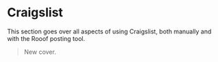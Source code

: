 # Craigslist

This section goes over all aspects of using Craigslist, both manually and with the Rooof posting tool.

> New cover.

